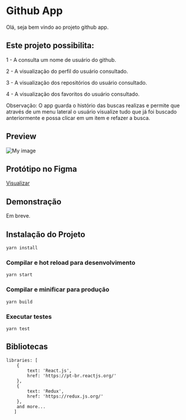 # Github App

Olá, seja bem vindo ao projeto github app.

## Este projeto possibilita:

1 - A consulta um nome de usuário do github.

2 - A visualização do perfil do usuário consultado.

3 - A visualização dos repositórios do usuário consultado.

4 - A visualização dos favoritos do usuário consultado.

Observação: O app guarda o histório das buscas realizas e permite que através de um menu lateral o usuário visualize tudo que já foi buscado anteriormente e possa clicar em um item e refazer a busca.

## Preview

![My image](https://daniellcintra.github.io/images/githubapp.png)

## Protótipo no Figma

[Visualizar](https://www.figma.com/file/uC3Xz8D8U9PbvnNTGPNg2b/Github-App?node-id=0%3A1)

## Demonstração
Em breve.

## Instalação do Projeto
```
yarn install
```

### Compilar e hot reload para desenvolvimento
```
yarn start
```

### Compilar e minificar para produção
```
yarn build
```

### Executar testes
```
yarn test
```

## Bibliotecas
```
libraries: [
    {
        text: 'React.js',
        href: 'https://pt-br.reactjs.org/'
    },
    {
        text: 'Redux',
        href: 'https://redux.js.org/'
    },
    and more...
   ]
```
